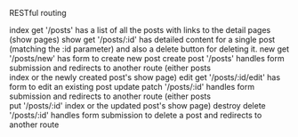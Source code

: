 RESTful routing

index     get '/posts'            has a list of all the posts with links to the detail pages (show pages)
show      get '/posts/:id'        has detailed content for a single post (matching the :id parameter) and 
                                  also a delete button for deleting it.
new       get '/posts/new'        has form to create new post
create    post '/posts'           handles form submission and redirects to another route (either posts   
                                  index or the newly created post's show page)
edit      get '/posts/:id/edit'   has form to edit an existing post
update    patch '/posts/:id'      handles form submission and redirects to another route (either posts  
          put '/posts/:id'        index or the updated post's show page)
destroy   delete '/posts/:id'     handles form submission to delete a post and redirects to another route